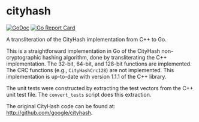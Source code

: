 # cityhash

[![GoDoc](https://img.shields.io/static/v1?label=godoc&message=reference&color=blue)](https://pkg.go.dev/github.com/creachadair/cityhash)
[![Go Report Card](https://goreportcard.com/badge/github.com/creachadair/cityhash)](https://goreportcard.com/report/github.com/creachadair/cityhash)

A transliteration of the CityHash implementation from C++ to Go.

This is a straightforward implementation in Go of the CityHash
non-cryptographic hashing algorithm, done by transliterating the C++
implementation.  The 32-bit, 64-bit, and 128-bit functions are implemented.
The CRC functions (e.g., `CityHashCrc128`) are not implemented.  This
implementation is up-to-date with version 1.1.1 of the C++ library.

The unit tests were constructed by extracting the test vectors from the C++
unit test file.  The `convert_tests` script does this extraction.

The original CityHash code can be found at: http://github.com/google/cityhash.
